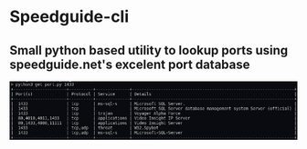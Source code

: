 # Speedguide-cli
## Small python based utility to lookup ports using speedguide.net's excelent port database

![alt text](https://raw.githubusercontent.com/AndersBallegaard/speedguide-cli/master/res/screenshot0.png "Speedguide CLI")
